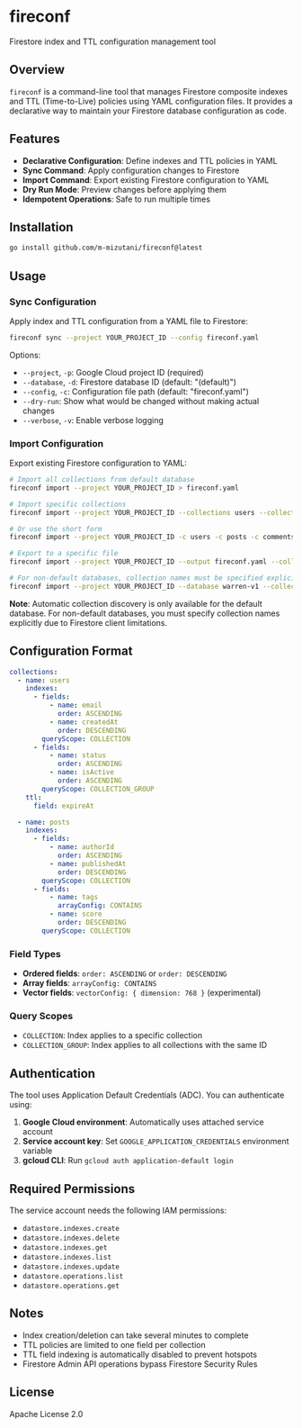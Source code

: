# fireconf

Firestore index and TTL configuration management tool

## Overview

`fireconf` is a command-line tool that manages Firestore composite indexes and TTL (Time-to-Live) policies using YAML configuration files. It provides a declarative way to maintain your Firestore database configuration as code.

## Features

- **Declarative Configuration**: Define indexes and TTL policies in YAML
- **Sync Command**: Apply configuration changes to Firestore
- **Import Command**: Export existing Firestore configuration to YAML
- **Dry Run Mode**: Preview changes before applying them
- **Idempotent Operations**: Safe to run multiple times

## Installation

```bash
go install github.com/m-mizutani/fireconf@latest
```

## Usage

### Sync Configuration

Apply index and TTL configuration from a YAML file to Firestore:

```bash
fireconf sync --project YOUR_PROJECT_ID --config fireconf.yaml
```

Options:
- `--project`, `-p`: Google Cloud project ID (required)
- `--database`, `-d`: Firestore database ID (default: "(default)")
- `--config`, `-c`: Configuration file path (default: "fireconf.yaml")
- `--dry-run`: Show what would be changed without making actual changes
- `--verbose`, `-v`: Enable verbose logging

### Import Configuration

Export existing Firestore configuration to YAML:

```bash
# Import all collections from default database
fireconf import --project YOUR_PROJECT_ID > fireconf.yaml

# Import specific collections
fireconf import --project YOUR_PROJECT_ID --collections users --collections posts --collections comments > fireconf.yaml

# Or use the short form
fireconf import --project YOUR_PROJECT_ID -c users -c posts -c comments > fireconf.yaml

# Export to a specific file
fireconf import --project YOUR_PROJECT_ID --output fireconf.yaml --collections users --collections posts

# For non-default databases, collection names must be specified explicitly
fireconf import --project YOUR_PROJECT_ID --database warren-v1 --collections users --collections posts > fireconf.yaml
```

**Note**: Automatic collection discovery is only available for the default database. For non-default databases, you must specify collection names explicitly due to Firestore client limitations.

## Configuration Format

```yaml
collections:
  - name: users
    indexes:
      - fields:
          - name: email
            order: ASCENDING
          - name: createdAt
            order: DESCENDING
        queryScope: COLLECTION
      - fields:
          - name: status
            order: ASCENDING
          - name: isActive
            order: ASCENDING
        queryScope: COLLECTION_GROUP
    ttl:
      field: expireAt

  - name: posts
    indexes:
      - fields:
          - name: authorId
            order: ASCENDING
          - name: publishedAt
            order: DESCENDING
        queryScope: COLLECTION
      - fields:
          - name: tags
            arrayConfig: CONTAINS
          - name: score
            order: DESCENDING
        queryScope: COLLECTION
```

### Field Types

- **Ordered fields**: `order: ASCENDING` or `order: DESCENDING`
- **Array fields**: `arrayConfig: CONTAINS`
- **Vector fields**: `vectorConfig: { dimension: 768 }` (experimental)

### Query Scopes

- `COLLECTION`: Index applies to a specific collection
- `COLLECTION_GROUP`: Index applies to all collections with the same ID

## Authentication

The tool uses Application Default Credentials (ADC). You can authenticate using:

1. **Google Cloud environment**: Automatically uses attached service account
2. **Service account key**: Set `GOOGLE_APPLICATION_CREDENTIALS` environment variable
3. **gcloud CLI**: Run `gcloud auth application-default login`

## Required Permissions

The service account needs the following IAM permissions:

- `datastore.indexes.create`
- `datastore.indexes.delete`
- `datastore.indexes.get`
- `datastore.indexes.list`
- `datastore.indexes.update`
- `datastore.operations.list`
- `datastore.operations.get`

## Notes

- Index creation/deletion can take several minutes to complete
- TTL policies are limited to one field per collection
- TTL field indexing is automatically disabled to prevent hotspots
- Firestore Admin API operations bypass Firestore Security Rules

## License

Apache License 2.0
